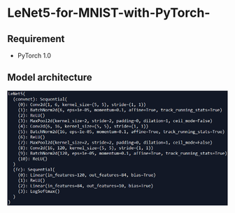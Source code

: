 # LeNet5-for-MNIST-with-PyTorch-

## Requirement

+ PyTorch 1.0

## Model architecture

![img](./model.png)